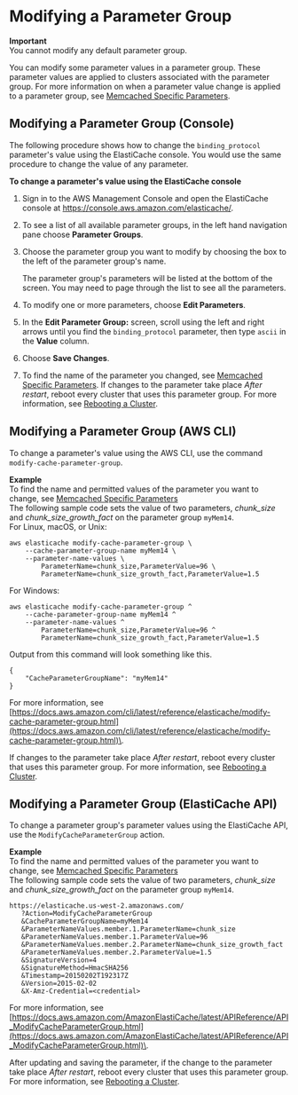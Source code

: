 # Modifying a Parameter Group<a name="ParameterGroups.Modifying"></a>

**Important**  
You cannot modify any default parameter group\.

You can modify some parameter values in a parameter group\. These parameter values are applied to clusters associated with the parameter group\. For more information on when a parameter value change is applied to a parameter group, see [Memcached Specific Parameters](ParameterGroups.Memcached.md)\.

## Modifying a Parameter Group \(Console\)<a name="ParameterGroups.Modifying.CON"></a>

The following procedure shows how to change the `binding_protocol` parameter's value using the ElastiCache console\. You would use the same procedure to change the value of any parameter\.

**To change a parameter's value using the ElastiCache console**

1. Sign in to the AWS Management Console and open the ElastiCache console at [ https://console\.aws\.amazon\.com/elasticache/](https://console.aws.amazon.com/elasticache/)\.

1. To see a list of all available parameter groups, in the left hand navigation pane choose **Parameter Groups**\.

1. Choose the parameter group you want to modify by choosing the box to the left of the parameter group's name\.

   The parameter group's parameters will be listed at the bottom of the screen\. You may need to page through the list to see all the parameters\.

1. To modify one or more parameters, choose **Edit Parameters**\.

1. In the **Edit Parameter Group:** screen, scroll using the left and right arrows until you find the `binding_protocol` parameter, then type `ascii` in the **Value** column\.

1. Choose **Save Changes**\.

1. To find the name of the parameter you changed, see [Memcached Specific Parameters](ParameterGroups.Memcached.md)\. If changes to the parameter take place *After restart*, reboot every cluster that uses this parameter group\. For more information, see [Rebooting a Cluster](Clusters.Rebooting.md)\.



## Modifying a Parameter Group \(AWS CLI\)<a name="ParameterGroups.Modifying.CLI"></a>

To change a parameter's value using the AWS CLI, use the command `modify-cache-parameter-group`\.

**Example**  
To find the name and permitted values of the parameter you want to change, see [Memcached Specific Parameters](ParameterGroups.Memcached.md)  
The following sample code sets the value of two parameters, *chunk\_size* and *chunk\_size\_growth\_fact* on the parameter group `myMem14`\.  
For Linux, macOS, or Unix:  

```
aws elasticache modify-cache-parameter-group \
    --cache-parameter-group-name myMem14 \
    --parameter-name-values \
        ParameterName=chunk_size,ParameterValue=96 \
        ParameterName=chunk_size_growth_fact,ParameterValue=1.5
```
For Windows:  

```
aws elasticache modify-cache-parameter-group ^
    --cache-parameter-group-name myMem14 ^
    --parameter-name-values ^
        ParameterName=chunk_size,ParameterValue=96 ^
        ParameterName=chunk_size_growth_fact,ParameterValue=1.5
```
Output from this command will look something like this\.  

```
{
    "CacheParameterGroupName": "myMem14"
}
```

For more information, see [https://docs.aws.amazon.com/cli/latest/reference/elasticache/modify-cache-parameter-group.html](https://docs.aws.amazon.com/cli/latest/reference/elasticache/modify-cache-parameter-group.html)\.

If changes to the parameter take place *After restart*, reboot every cluster that uses this parameter group\. For more information, see [Rebooting a Cluster](Clusters.Rebooting.md)\.

## Modifying a Parameter Group \(ElastiCache API\)<a name="ParameterGroups.Modifying.API"></a>

To change a parameter group's parameter values using the ElastiCache API, use the `ModifyCacheParameterGroup` action\.

**Example**  
To find the name and permitted values of the parameter you want to change, see [Memcached Specific Parameters](ParameterGroups.Memcached.md)  
The following sample code sets the value of two parameters, *chunk\_size* and *chunk\_size\_growth\_fact* on the parameter group `myMem14`\.  

```
https://elasticache.us-west-2.amazonaws.com/
   ?Action=ModifyCacheParameterGroup
   &CacheParameterGroupName=myMem14
   &ParameterNameValues.member.1.ParameterName=chunk_size
   &ParameterNameValues.member.1.ParameterValue=96
   &ParameterNameValues.member.2.ParameterName=chunk_size_growth_fact
   &ParameterNameValues.member.2.ParameterValue=1.5
   &SignatureVersion=4
   &SignatureMethod=HmacSHA256
   &Timestamp=20150202T192317Z
   &Version=2015-02-02
   &X-Amz-Credential=<credential>
```

For more information, see [https://docs.aws.amazon.com/AmazonElastiCache/latest/APIReference/API_ModifyCacheParameterGroup.html](https://docs.aws.amazon.com/AmazonElastiCache/latest/APIReference/API_ModifyCacheParameterGroup.html)\.

After updating and saving the parameter, if the change to the parameter take place *After restart*, reboot every cluster that uses this parameter group\. For more information, see [Rebooting a Cluster](Clusters.Rebooting.md)\.